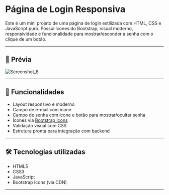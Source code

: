 # Página de Login Responsiva

Este é um mini projeto de uma página de login estilizada com HTML, CSS e JavaScript puro. Possui ícones do Bootstrap, visual moderno, responsividade e funcionalidade para mostrar/esconder a senha com o clique de um botão.

---

## 📸 Prévia

![Screenshot_8](https://github.com/user-attachments/assets/7c96b0bc-baed-4e36-8818-c0ee646ae060)

---

## 🚀 Funcionalidades

- Layout responsivo e moderno
- Campo de e-mail com ícone
- Campo de senha com ícone e botão para mostrar/ocultar senha
- Ícones via [Bootstrap Icons](https://icons.getbootstrap.com/)
- Validação visual com CSS
- Estrutura pronta para integração com backend

---

## 🛠️ Tecnologias utilizadas

- HTML5
- CSS3
- JavaScript
- Bootstrap Icons (via CDN)

---
